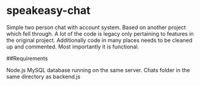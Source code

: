 # speakeasy-chat

Simple two person chat with account system. Based on another project which fell through. A lot of the code is legacy only pertaining to features in the original project. Additionally code in many places needs to be cleaned up and commented. Most importantly it is functional. 

##Requirements

Node.js
MySQL database running on the same server. 
Chats folder in the same directory as backend.js
